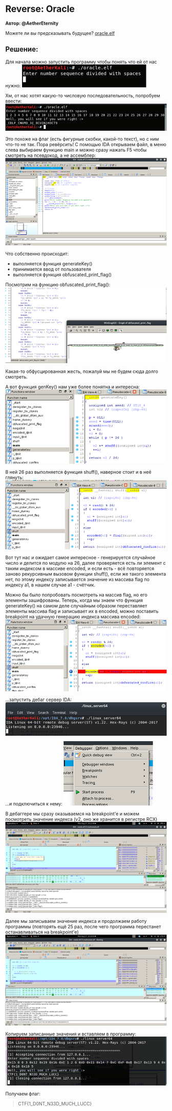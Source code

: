 # Reverse: Oracle 

**Автор: @AetherEternity** 

Можете ли вы предсказывать будущее? 
[oracle.elf](./oracle.elf) 

## Решение: 

Для начала можно запустить программу чтобы понять что ей от нас нужно: 
![](./1.png) 

Хм, от нас хотят какую-то числовую последовательность, попробуем ввести: 
![](./2.png) 

Это похоже на флаг (есть фигурные скобки, какой-то текст), но с ним что-то не так. Пора ревёрсить! 
С помощью IDA открываем файл, в меню слева выбираем функцию main и можно сразу нажать F5 чтобы смотреть на псевдокод, а не ассемблер: 
![](./3.png) 

Что собственно происходит: 
* выполняется функция generateKey() 
* принимается ввод от пользователя 
* выполняется функция obfuscated_print_flag() 

Посмотрим на функцию obfuscated_print_flag(): 
![](./obfusc_hell.png) 

Какая-то обфусцированная жесть, пожалуй мы не будем сюда долго смотреть. 
 
А вот функция genKey() нам уже более понятна и интересна: 
![](./genkey.png) 

В ней 26 раз выполняется функция shuff(), наверное стоит и в неё глянуть: 
![](./shuff.png) 

Вот тут нас и ожидает самое интересное - генерируется случайное число и делится по модулю на 26, далее проверяется есть ли элемент с таким индексом в массиве encoded, и если есть - всё повторяется заново рекурсивным вызовом функции shuff(), если же такого элемента нет, по этому индексу записывается значение из массива flag по индексу a1, в нашем случае a1 - счётчик. 

Можно бы было попробовать посмотреть на массив flag, но его элементы зашифрованы. 
Теперь, когда мы знаем что функция generateKey() на самом деле случайным образом переставляет элементы массива flag и записывает их в encoded, можно поставить breakpoint на удачную генерацию индекса массива encoded: 
![](./shuffbreakpoint.png) 

...запустить дебаг сервер IDA: 
![](./debugstart.png) 

...и подключиться к нему: 
![](./debugattach.png) 

В дебаггере мы сразу оказываемся на breakpoint'e и можем посмотреть значение индекса (v2, оно же хранится в регистре RCX) 
![](./variablevalue.png) 

Далее мы записываем значение индекса и продолжаем работу программы (повторять ещё 25 раз, после чего программа перестанет останавливаться на breakpoint'e) 
![](./debugcompl.png) 

Копируем записанные значения и вставляем в программу: 
![](./finish.png) 

Получаем флаг: 
> CTF{1_D0NT_N33D_MUCH_LUCC}